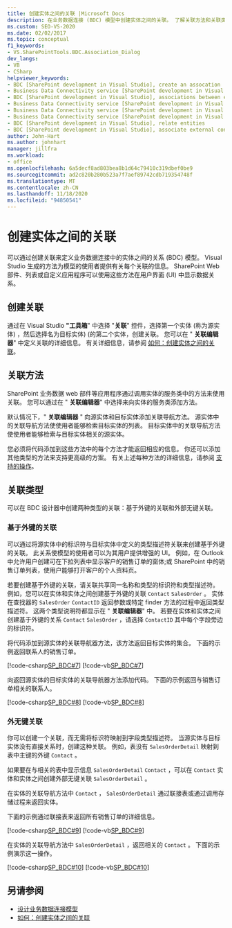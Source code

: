 ```yaml
---
title: 创建实体之间的关联 |Microsoft Docs
description: 在业务数据连接 (BDC) 模型中创建实体之间的关联。 了解关联方法和关联类型。
ms.custom: SEO-VS-2020
ms.date: 02/02/2017
ms.topic: conceptual
f1_keywords:
- VS.SharePointTools.BDC.Association_Dialog
dev_langs:
- VB
- CSharp
helpviewer_keywords:
- BDC [SharePoint development in Visual Studio], create an assocation
- Business Data Connectivity service [SharePoint development in Visual Studio], associations between entities
- BDC [SharePoint development in Visual Studio], associations between entities
- Business Data Connectivity service [SharePoint development in Visual Studio], create an assocation
- Business Data Connectivity service [SharePoint development in Visual Studio], associate external content types
- Business Data Connectivity service [SharePoint development in Visual Studio], relate entities
- BDC [SharePoint development in Visual Studio], relate entities
- BDC [SharePoint development in Visual Studio], associate external content types
author: John-Hart
ms.author: johnhart
manager: jillfra
ms.workload:
- office
ms.openlocfilehash: 6a5decf8ad803bea8b1d64c79410c319dbef0be9
ms.sourcegitcommit: ad2c820b280b523a7f7aef89742cdb719354748f
ms.translationtype: MT
ms.contentlocale: zh-CN
ms.lasthandoff: 11/18/2020
ms.locfileid: "94850541"
---
```

# <a name="create-an-association-between-entities"></a>创建实体之间的关联
  可以通过创建关联来定义业务数据连接中的实体之间的关系 (BDC) 模型。 Visual Studio 生成的方法为模型的使用者提供有关每个关联的信息。 SharePoint Web 部件、列表或自定义应用程序可以使用这些方法在用户界面 (UI) 中显示数据关系。

## <a name="create-an-association"></a>创建关联
 通过在 Visual Studio **"工具箱**" 中选择 "**关联**" 控件，选择第一个实体 (称为源实体) ，然后选择名为目标实体)  (的第二个实体，创建关联。 您可以在 " **关联编辑器**" 中定义关联的详细信息。 有关详细信息，请参阅 [如何：创建实体之间的关联](../sharepoint/how-to-create-an-association-between-entities.md)。

## <a name="association-methods"></a>关联方法
 SharePoint 业务数据 web 部件等应用程序通过调用实体的服务类中的方法来使用关联。 您可以通过在 " **关联编辑器**" 中选择来向实体的服务类添加方法。

 默认情况下，" **关联编辑器** " 向源实体和目标实体添加关联导航方法。 源实体中的关联导航方法使使用者能够检索目标实体的列表。 目标实体中的关联导航方法使使用者能够检索与目标实体相关的源实体。

 您必须将代码添加到这些方法中的每个方法才能返回相应的信息。 你还可以添加其他类型的方法来支持更高级的方案。 有关上述每种方法的详细信息，请参阅 [支持的操作](/previous-versions/office/developer/sharepoint-2010/ee557363(v=office.14))。

## <a name="types-of-associations"></a>关联类型
 可以在 BDC 设计器中创建两种类型的关联：基于外键的关联和外部无键关联。

### <a name="foreign-key-based-association"></a>基于外键的关联
 可以通过将源实体中的标识符与目标实体中定义的类型描述符关联来创建基于外键的关联。 此关系使模型的使用者可以为其用户提供增强的 UI。 例如，在 Outlook 中允许用户创建可在下拉列表中显示客户的销售订单的窗体;或 SharePoint 中的销售订单列表，使用户能够打开客户的个人资料页。

 若要创建基于外键的关联，请关联共享同一名称和类型的标识符和类型描述符。 例如，您可以在实体和实体之间创建基于外键的关联 `Contact` `SalesOrder` 。 实体在查找器的 `SalesOrder` `ContactID` 返回参数或特定 finder 方法的过程中返回类型描述符。 这两个类型说明符都显示在 " **关联编辑器**" 中。 若要在实体和实体之间创建基于外键的关系 `Contact` `SalesOrder` ，请选择 `ContactID` 其中每个字段旁边的标识符。

 将代码添加到源实体的关联导航器方法，该方法返回目标实体的集合。 下面的示例返回联系人的销售订单。

 [!code-csharp[SP_BDC#7](../sharepoint/codesnippet/CSharp/SP_BDC/bdcmodel1/contactservice.cs#7)]
 [!code-vb[SP_BDC#7](../sharepoint/codesnippet/VisualBasic/sp_bdc/bdcmodel1/contactservice.vb#7)]

 向返回源实体的目标实体的关联导航器方法添加代码。 下面的示例返回与销售订单相关的联系人。

 [!code-csharp[SP_BDC#8](../sharepoint/codesnippet/CSharp/SP_BDC/bdcmodel1/salesorderservice.cs#8)]
 [!code-vb[SP_BDC#8](../sharepoint/codesnippet/VisualBasic/sp_bdc/bdcmodel1/salesorderservice.vb#8)]

### <a name="foreign-keyless-association"></a>外无键关联
 你可以创建一个关联，而无需将标识符映射到字段类型描述符。 当源实体与目标实体没有直接关系时，创建这种关联。 例如，表没有 `SalesOrderDetail` 映射到表中主键的外键 `Contact` 。

 如果要在与相关的表中显示信息 `SalesOrderDetail` `Contact` ，可以在 `Contact` 实体和实体之间创建外部无键关联 `SalesOrderDetail` 。

 在实体的关联导航方法中 `Contact` ， `SalesOrderDetail` 通过联接表或通过调用存储过程来返回实体。

 下面的示例通过联接表来返回所有销售订单的详细信息。

 [!code-csharp[SP_BDC#9](../sharepoint/codesnippet/CSharp/SP_BDC/bdcmodel1/contactservice.cs#9)]
 [!code-vb[SP_BDC#9](../sharepoint/codesnippet/VisualBasic/sp_bdc/bdcmodel1/contactservice.vb#9)]

 在实体的关联导航方法中 `SalesOrderDetail` ，返回相关的 `Contact` 。 下面的示例演示这一操作。

 [!code-csharp[SP_BDC#10](../sharepoint/codesnippet/CSharp/SP_BDC/bdcmodel1/salesorderdetailservice.cs#10)]
 [!code-vb[SP_BDC#10](../sharepoint/codesnippet/VisualBasic/sp_bdc/bdcmodel1/salesorderdetailservice.vb#10)]

## <a name="see-also"></a>另请参阅
- [设计业务数据连接模型](../sharepoint/designing-a-business-data-connectivity-model.md)
- [如何：创建实体之间的关联](../sharepoint/how-to-create-an-association-between-entities.md)
